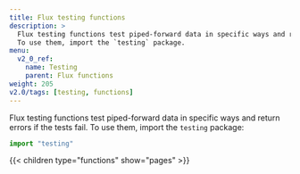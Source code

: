 ```yaml
---
title: Flux testing functions
description: >
  Flux testing functions test piped-forward data in specific ways and return errors if the tests fail.
  To use them, import the `testing` package.
menu:
  v2_0_ref:
    name: Testing
    parent: Flux functions
weight: 205
v2.0/tags: [testing, functions]
---
```


Flux testing functions test piped-forward data in specific ways and return errors if the tests fail.
To use them, import the `testing` package:

```js
import "testing"
```

{{< children type="functions" show="pages" >}}
